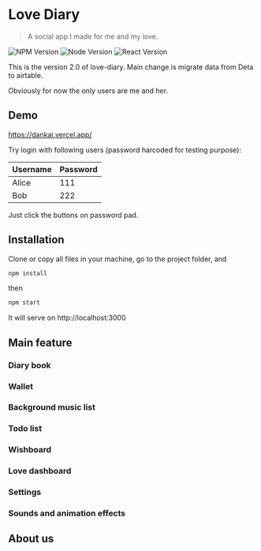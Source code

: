 # Love Diary
> A social app I made for me and my love.

![NPM Version][npm-image]
![Node Version][node-image]
![React Version][react-image]


This is the version 2.0 of love-diary. Main change is migrate data from Deta to airtable.

Obviously for now the only users are me and her.

## Demo

https://dankai.vercel.app/

Try login with following users (password harcoded for testing purpose):

| Username | Password |
| -------- | -------- |
| Alice    | 111      |
| Bob      | 222      |

Just click the buttons on password pad.

## Installation

Clone or copy all files in your machine, go to the project folder, and

```sh
npm install
```
then
```sh
npm start
```

It will serve on http://localhost:3000

## Main feature

### Diary book

### Wallet

### Background music list

### Todo list

### Wishboard

### Love dashboard

### Settings

### Sounds and animation effects

## About us






<!-- Markdown link & img dfn's -->

[npm-image]: https://img.shields.io/badge/npm-v8.5.0-success
[node-image]: https://img.shields.io/badge/node-v16.14.2-success
[react-image]: https://img.shields.io/badge/react-v18.0.0-success

